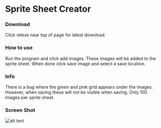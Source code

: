 # Sprite Sheet Creator

### Download
Click relese near top of page for latest download.

### How to use
Run the program and click add images. These images will be added to the sprite sheet. When done click save image and select a save location. 

### Info
There is a bug where the green and pink grid appears under the images. However, when saving these will not be visible when saving.
Only 100 images per sprite sheet. 

### Screen Shot
![alt text](https://user-images.githubusercontent.com/30378184/57146995-87bc7700-6dbe-11e9-8bbb-f76755c22649.png)
